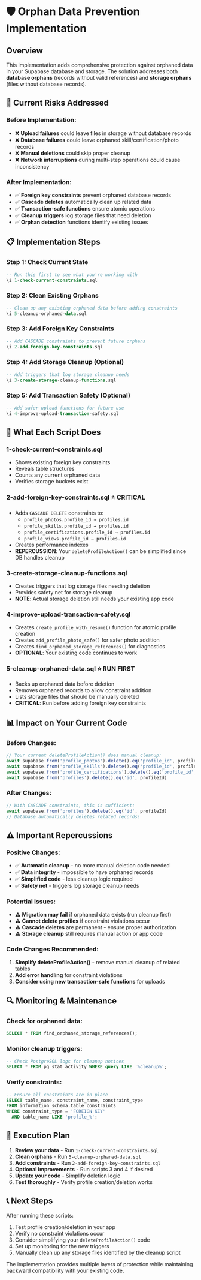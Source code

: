 # 🛡️ Orphan Data Prevention Implementation

## Overview
This implementation adds comprehensive protection against orphaned data in your Supabase database and storage. The solution addresses both **database orphans** (records without valid references) and **storage orphans** (files without database records).

## 🚨 Current Risks Addressed

### Before Implementation:
- ❌ **Upload failures** could leave files in storage without database records
- ❌ **Database failures** could leave orphaned skill/certification/photo records  
- ❌ **Manual deletions** could skip proper cleanup
- ❌ **Network interruptions** during multi-step operations could cause inconsistency

### After Implementation:
- ✅ **Foreign key constraints** prevent orphaned database records
- ✅ **Cascade deletes** automatically clean up related data
- ✅ **Transaction-safe functions** ensure atomic operations
- ✅ **Cleanup triggers** log storage files that need deletion
- ✅ **Orphan detection** functions identify existing issues

## 📋 Implementation Steps

### Step 1: Check Current State
```sql
-- Run this first to see what you're working with
\i 1-check-current-constraints.sql
```

### Step 2: Clean Existing Orphans  
```sql
-- Clean up any existing orphaned data before adding constraints
\i 5-cleanup-orphaned-data.sql
```

### Step 3: Add Foreign Key Constraints
```sql
-- Add CASCADE constraints to prevent future orphans
\i 2-add-foreign-key-constraints.sql
```

### Step 4: Add Storage Cleanup (Optional)
```sql
-- Add triggers that log storage cleanup needs
\i 3-create-storage-cleanup-functions.sql
```

### Step 5: Add Transaction Safety (Optional)
```sql
-- Add safer upload functions for future use
\i 4-improve-upload-transaction-safety.sql
```

## 🔧 What Each Script Does

### 1-check-current-constraints.sql
- Shows existing foreign key constraints
- Reveals table structures
- Counts any current orphaned data
- Verifies storage buckets exist

### 2-add-foreign-key-constraints.sql ⭐ **CRITICAL**
- Adds `CASCADE DELETE` constraints to:
  - `profile_photos.profile_id → profiles.id`
  - `profile_skills.profile_id → profiles.id` 
  - `profile_certifications.profile_id → profiles.id`
  - `profile_views.profile_id → profiles.id`
- Creates performance indexes
- **REPERCUSSION**: Your `deleteProfileAction()` can be simplified since DB handles cleanup

### 3-create-storage-cleanup-functions.sql
- Creates triggers that log storage files needing deletion
- Provides safety net for storage cleanup
- **NOTE**: Actual storage deletion still needs your existing app code

### 4-improve-upload-transaction-safety.sql
- Creates `create_profile_with_resume()` function for atomic profile creation
- Creates `add_profile_photo_safe()` for safer photo addition
- Creates `find_orphaned_storage_references()` for diagnostics
- **OPTIONAL**: Your existing code continues to work

### 5-cleanup-orphaned-data.sql ⭐ **RUN FIRST**
- Backs up orphaned data before deletion
- Removes orphaned records to allow constraint addition
- Lists storage files that should be manually deleted
- **CRITICAL**: Run before adding foreign key constraints

## 📊 Impact on Your Current Code

### Before Changes:
```typescript
// Your current deleteProfileAction() does manual cleanup:
await supabase.from('profile_photos').delete().eq('profile_id', profileId)
await supabase.from('profile_skills').delete().eq('profile_id', profileId)  
await supabase.from('profile_certifications').delete().eq('profile_id', profileId)
await supabase.from('profiles').delete().eq('id', profileId)
```

### After Changes:
```typescript
// With CASCADE constraints, this is sufficient:
await supabase.from('profiles').delete().eq('id', profileId)
// Database automatically deletes related records!
```

## ⚠️ Important Repercussions

### Positive Changes:
- ✅ **Automatic cleanup** - no more manual deletion code needed
- ✅ **Data integrity** - impossible to have orphaned records
- ✅ **Simplified code** - less cleanup logic required
- ✅ **Safety net** - triggers log storage cleanup needs

### Potential Issues:
- ⚠️ **Migration may fail** if orphaned data exists (run cleanup first)
- ⚠️ **Cannot delete profiles** if constraint violations occur
- ⚠️ **Cascade deletes** are permanent - ensure proper authorization
- ⚠️ **Storage cleanup** still requires manual action or app code

### Code Changes Recommended:
1. **Simplify deleteProfileAction()** - remove manual cleanup of related tables
2. **Add error handling** for constraint violations
3. **Consider using new transaction-safe functions** for uploads

## 🔍 Monitoring & Maintenance

### Check for orphaned data:
```sql
SELECT * FROM find_orphaned_storage_references();
```

### Monitor cleanup triggers:
```sql
-- Check PostgreSQL logs for cleanup notices
SELECT * FROM pg_stat_activity WHERE query LIKE '%cleanup%';
```

### Verify constraints:
```sql
-- Ensure all constraints are in place
SELECT table_name, constraint_name, constraint_type 
FROM information_schema.table_constraints 
WHERE constraint_type = 'FOREIGN KEY' 
  AND table_name LIKE 'profile_%';
```

## 🚀 Execution Plan

1. **Review your data** - Run `1-check-current-constraints.sql`
2. **Clean orphans** - Run `5-cleanup-orphaned-data.sql` 
3. **Add constraints** - Run `2-add-foreign-key-constraints.sql`
4. **Optional improvements** - Run scripts 3 and 4 if desired
5. **Update your code** - Simplify deletion logic
6. **Test thoroughly** - Verify profile creation/deletion works

## 📞 Next Steps

After running these scripts:
1. Test profile creation/deletion in your app
2. Verify no constraint violations occur
3. Consider simplifying your `deleteProfileAction()` code
4. Set up monitoring for the new triggers
5. Manually clean up any storage files identified by the cleanup script

The implementation provides multiple layers of protection while maintaining backward compatibility with your existing code.
